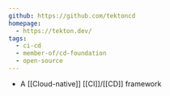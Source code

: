 ```yaml
---
github: https://github.com/tektoncd
homepage:
  - https://tekton.dev/
tags:
  - ci-cd
  - member-of/cd-foundation
  - open-source
---
```

- A [[Cloud-native]] [[CI]]/[[CD]] framework